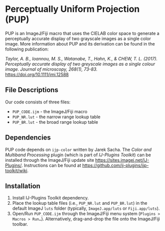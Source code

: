 # Perceptually Uniform Projection (PUP)

PUP is an ImageJ/Fiji macro that uses the CIELAB color space to generate a perceptually accurate display of two grayscale images as a single color image. More information about PUP and its derivation can be found in the following publication:

*Taylor, A. B., Ioannou, M. S., Watanabe, T., Hahn, K., & CHEW, T. L. (2017). Perceptually accurate display of two greyscale images as a single colour image. Journal of microscopy, 268(1), 73-83.* <https://doi.org/10.1111/jmi.12588>

## File Descriptions

Our code consists of three files:

* `PUP_CODE.ijm` - the ImageJ/Fiji macro
* `PUP_NR.lut` - the narrow range lookup table
* `PUP_BR.lut` - the broad range lookup table

## Dependencies

PUP code depends on `ijp-color` written by Jarek Sacha. The *Color and Multiband Processing* plugin (which is part of *IJ-Plugins Toolkit*) can be installed through the ImageJ/Fiji update site <https://sites.imagej.net/IJ-Plugins/>. Instructions can be found at <https://github.com/ij-plugins/ijp-toolkit/wiki>.

## Installation

1. Install IJ-Plugins Toolkit dependency.
2. Place the lookup table files (i.e., `PUP_NR.lut` and `PUP_BR.lut`) in the default ImageJ `luts` folder (typically, `ImageJ.app/luts` or `Fiji.app/luts`).
3. Open/Run `PUP_CODE.ijm` through the ImageJ/Fiji menu system (`Plugins > Macros > Run…`).  Alternatively, drag-and-drop the file onto the ImageJ/Fiji toolbar.
